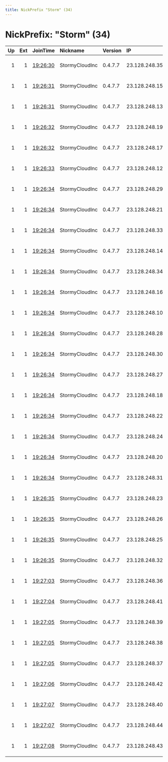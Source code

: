 ```yaml
---
title: NickPrefix "Storm" (34)
---
```


# NickPrefix: "Storm" (34)

|   Up |   Ext | JoinTime                                                                                              | Nickname       | Version   | IP            | AS            | CC   |   ORp |   Dirp | OS    | Contact                            |   eFamMembers |
|-----:|------:|:------------------------------------------------------------------------------------------------------|:---------------|:----------|:--------------|:--------------|:-----|------:|-------:|:------|:-----------------------------------|--------------:|
|    1 |     1 | [19:26:30](https://nusenu.github.io/OrNetStats/w/relay/EBAFF419EA553CEDD3CE7F592E7BDDF77BE49534.html) | StormyCloudInc | 0.4.7.7   | 23.128.248.35 | DATAIDEAS-LLC | us   |   443 |      0 | Linux | ContactInfo email:abuse stormyclou |            34 |
|    1 |     1 | [19:26:31](https://nusenu.github.io/OrNetStats/w/relay/E00F45E660ECF8FCD7941EF916905232409E9387.html) | StormyCloudInc | 0.4.7.7   | 23.128.248.15 | DATAIDEAS-LLC | us   |   443 |      0 | Linux | ContactInfo email:abuse stormyclou |            35 |
|    1 |     1 | [19:26:31](https://nusenu.github.io/OrNetStats/w/relay/F3D069F55393DEF318298B5ADE6B537600666547.html) | StormyCloudInc | 0.4.7.7   | 23.128.248.13 | DATAIDEAS-LLC | us   |   443 |      0 | Linux | ContactInfo email:abuse stormyclou |            35 |
|    1 |     1 | [19:26:32](https://nusenu.github.io/OrNetStats/w/relay/8DFCD4AA2D2FFA84E4D9ACEA1149782C2F7EF669.html) | StormyCloudInc | 0.4.7.7   | 23.128.248.19 | DATAIDEAS-LLC | us   |   443 |      0 | Linux | ContactInfo email:abuse stormyclou |            35 |
|    1 |     1 | [19:26:32](https://nusenu.github.io/OrNetStats/w/relay/9B2A66397BDBE789C344F28733A18BCAF5E9F131.html) | StormyCloudInc | 0.4.7.7   | 23.128.248.17 | DATAIDEAS-LLC | us   |   443 |      0 | Linux | ContactInfo email:abuse stormyclou |            35 |
|    1 |     1 | [19:26:33](https://nusenu.github.io/OrNetStats/w/relay/7A7C1A20E1C8FBE5F093455AE96D55CB27ED932B.html) | StormyCloudInc | 0.4.7.7   | 23.128.248.12 | DATAIDEAS-LLC | us   |   443 |      0 | Linux | ContactInfo email:abuse stormyclou |            35 |
|    1 |     1 | [19:26:34](https://nusenu.github.io/OrNetStats/w/relay/021AC9A1335C6A15A20BD550F716157276479BCF.html) | StormyCloudInc | 0.4.7.7   | 23.128.248.29 | DATAIDEAS-LLC | us   |   443 |      0 | Linux | ContactInfo email:abuse stormyclou |            35 |
|    1 |     1 | [19:26:34](https://nusenu.github.io/OrNetStats/w/relay/0937871C0001F68CC298272E66087AA98EE7F4CA.html) | StormyCloudInc | 0.4.7.7   | 23.128.248.21 | DATAIDEAS-LLC | us   |   443 |      0 | Linux | ContactInfo email:abuse stormyclou |            35 |
|    1 |     1 | [19:26:34](https://nusenu.github.io/OrNetStats/w/relay/0B4A29A14CE35D148B2039ABF2504EF33FB093BB.html) | StormyCloudInc | 0.4.7.7   | 23.128.248.33 | DATAIDEAS-LLC | us   |   443 |      0 | Linux | ContactInfo email:abuse stormyclou |            35 |
|    1 |     1 | [19:26:34](https://nusenu.github.io/OrNetStats/w/relay/6B4395B8C23402F182871E77342A5FB99EDCD62A.html) | StormyCloudInc | 0.4.7.7   | 23.128.248.14 | DATAIDEAS-LLC | us   |   443 |      0 | Linux | ContactInfo email:abuse stormyclou |            35 |
|    1 |     1 | [19:26:34](https://nusenu.github.io/OrNetStats/w/relay/794BFCADEFD965D84C0AF5B6D2B9E7863C4B2FC5.html) | StormyCloudInc | 0.4.7.7   | 23.128.248.34 | DATAIDEAS-LLC | us   |   443 |      0 | Linux | ContactInfo email:abuse stormyclou |            35 |
|    1 |     1 | [19:26:34](https://nusenu.github.io/OrNetStats/w/relay/9522B6DE0AD0CB424A32F96D79EF9DE1FECAA13F.html) | StormyCloudInc | 0.4.7.7   | 23.128.248.16 | DATAIDEAS-LLC | us   |   443 |      0 | Linux | ContactInfo email:abuse stormyclou |            35 |
|    1 |     1 | [19:26:34](https://nusenu.github.io/OrNetStats/w/relay/9810995843A46F6DB2272EF627B3260B06BF2FA6.html) | StormyCloudInc | 0.4.7.7   | 23.128.248.10 | DATAIDEAS-LLC | us   |   443 |      0 | Linux | ContactInfo email:abuse stormyclou |            35 |
|    1 |     1 | [19:26:34](https://nusenu.github.io/OrNetStats/w/relay/9F5A50DA6121D17F89CA23E7483C9BC52E056445.html) | StormyCloudInc | 0.4.7.7   | 23.128.248.28 | DATAIDEAS-LLC | us   |   443 |      0 | Linux | ContactInfo email:abuse stormyclou |            35 |
|    1 |     1 | [19:26:34](https://nusenu.github.io/OrNetStats/w/relay/A3B1227808F28CE8E4360ADCA775B34A487AABC0.html) | StormyCloudInc | 0.4.7.7   | 23.128.248.30 | DATAIDEAS-LLC | us   |   443 |      0 | Linux | ContactInfo email:abuse stormyclou |            35 |
|    1 |     1 | [19:26:34](https://nusenu.github.io/OrNetStats/w/relay/A8013F501ADF304A713C98D9C1F55E6C5823636F.html) | StormyCloudInc | 0.4.7.7   | 23.128.248.27 | DATAIDEAS-LLC | us   |   443 |      0 | Linux | ContactInfo email:abuse stormyclou |            35 |
|    1 |     1 | [19:26:34](https://nusenu.github.io/OrNetStats/w/relay/CE6480B206D48E63E3748318FCDBF4E2EC6C305F.html) | StormyCloudInc | 0.4.7.7   | 23.128.248.18 | DATAIDEAS-LLC | us   |   443 |      0 | Linux | ContactInfo email:abuse stormyclou |            35 |
|    1 |     1 | [19:26:34](https://nusenu.github.io/OrNetStats/w/relay/D93290AEC212743387B094C6817D09B224D42E2F.html) | StormyCloudInc | 0.4.7.7   | 23.128.248.22 | DATAIDEAS-LLC | us   |   443 |      0 | Linux | ContactInfo email:abuse stormyclou |            35 |
|    1 |     1 | [19:26:34](https://nusenu.github.io/OrNetStats/w/relay/DEBECAED7AF772B009590C11C2BAF58C5A1B4C60.html) | StormyCloudInc | 0.4.7.7   | 23.128.248.24 | DATAIDEAS-LLC | us   |   443 |      0 | Linux | ContactInfo email:abuse stormyclou |            35 |
|    1 |     1 | [19:26:34](https://nusenu.github.io/OrNetStats/w/relay/F3C3B43A2B2CC3539FB1D75F3432C6A9C0D7C1BB.html) | StormyCloudInc | 0.4.7.7   | 23.128.248.20 | DATAIDEAS-LLC | us   |   443 |      0 | Linux | ContactInfo email:abuse stormyclou |            35 |
|    1 |     1 | [19:26:34](https://nusenu.github.io/OrNetStats/w/relay/FE767A2FCAAA553556708CA883B557B29EF65128.html) | StormyCloudInc | 0.4.7.7   | 23.128.248.31 | DATAIDEAS-LLC | us   |   443 |      0 | Linux | ContactInfo email:abuse stormyclou |            35 |
|    1 |     1 | [19:26:35](https://nusenu.github.io/OrNetStats/w/relay/85F4CFD9F90D927A5DCDA1225BA0F89E52D027D0.html) | StormyCloudInc | 0.4.7.7   | 23.128.248.23 | DATAIDEAS-LLC | us   |   443 |      0 | Linux | ContactInfo email:abuse stormyclou |            35 |
|    1 |     1 | [19:26:35](https://nusenu.github.io/OrNetStats/w/relay/A174899D8670572148E1257F1B25F11A6F7A4FA1.html) | StormyCloudInc | 0.4.7.7   | 23.128.248.26 | DATAIDEAS-LLC | us   |   443 |      0 | Linux | ContactInfo email:abuse stormyclou |            35 |
|    1 |     1 | [19:26:35](https://nusenu.github.io/OrNetStats/w/relay/BB79F3D68500099FA44E1574C58FEB7EADB2AB03.html) | StormyCloudInc | 0.4.7.7   | 23.128.248.25 | DATAIDEAS-LLC | us   |   443 |      0 | Linux | ContactInfo email:abuse stormyclou |            35 |
|    1 |     1 | [19:26:35](https://nusenu.github.io/OrNetStats/w/relay/E1E40D777519C49F2BBD9F033C63FF47A5B1EB03.html) | StormyCloudInc | 0.4.7.7   | 23.128.248.32 | DATAIDEAS-LLC | us   |   443 |      0 | Linux | ContactInfo email:abuse stormyclou |            35 |
|    1 |     1 | [19:27:03](https://nusenu.github.io/OrNetStats/w/relay/5659C6F07C9C7AEF809976A9A77A435FADC7FB5B.html) | StormyCloudInc | 0.4.7.7   | 23.128.248.36 | DATAIDEAS-LLC | us   |   443 |      0 | Linux | ContactInfo email:abuse stormyclou |            34 |
|    1 |     1 | [19:27:04](https://nusenu.github.io/OrNetStats/w/relay/935910B73A76C5A799166C16175CDE372380F91C.html) | StormyCloudInc | 0.4.7.7   | 23.128.248.41 | DATAIDEAS-LLC | us   |   443 |      0 | Linux | ContactInfo email:abuse stormyclou |            34 |
|    1 |     1 | [19:27:05](https://nusenu.github.io/OrNetStats/w/relay/864E26BA43620230A8417143F5BBD3D4A65A9206.html) | StormyCloudInc | 0.4.7.7   | 23.128.248.39 | DATAIDEAS-LLC | us   |   443 |      0 | Linux | ContactInfo email:abuse stormyclou |            34 |
|    1 |     1 | [19:27:05](https://nusenu.github.io/OrNetStats/w/relay/B231F73D60EC5AE514E2EC46A6F637A97C3E9BFF.html) | StormyCloudInc | 0.4.7.7   | 23.128.248.38 | DATAIDEAS-LLC | us   |   443 |      0 | Linux | ContactInfo email:abuse stormyclou |            34 |
|    1 |     1 | [19:27:05](https://nusenu.github.io/OrNetStats/w/relay/CAC694AC5FFA2A4263D4B221CD3049A3D7346046.html) | StormyCloudInc | 0.4.7.7   | 23.128.248.37 | DATAIDEAS-LLC | us   |   443 |      0 | Linux | ContactInfo email:abuse stormyclou |            34 |
|    1 |     1 | [19:27:06](https://nusenu.github.io/OrNetStats/w/relay/42DD228FAA753F58C6617D87D7130A0FD35C98F1.html) | StormyCloudInc | 0.4.7.7   | 23.128.248.42 | DATAIDEAS-LLC | us   |   443 |      0 | Linux | ContactInfo email:abuse stormyclou |            34 |
|    1 |     1 | [19:27:07](https://nusenu.github.io/OrNetStats/w/relay/1E458F87CE0B9ACBB1F1937A6D82C52FF0AB853E.html) | StormyCloudInc | 0.4.7.7   | 23.128.248.40 | DATAIDEAS-LLC | us   |   443 |      0 | Linux | ContactInfo email:abuse stormyclou |            34 |
|    1 |     1 | [19:27:07](https://nusenu.github.io/OrNetStats/w/relay/46CD4F3F9602E116DD370CADD2C29993B80C2994.html) | StormyCloudInc | 0.4.7.7   | 23.128.248.44 | DATAIDEAS-LLC | us   |   443 |      0 | Linux | ContactInfo email:abuse stormyclou |            34 |
|    1 |     1 | [19:27:08](https://nusenu.github.io/OrNetStats/w/relay/2DB27EC93EB4484CFC35C71DF0FBE37CD250F60D.html) | StormyCloudInc | 0.4.7.7   | 23.128.248.43 | DATAIDEAS-LLC | us   |   443 |      0 | Linux | ContactInfo email:abuse stormyclou |            34 |
